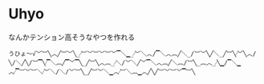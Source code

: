 # Uhyo

なんかテンション高そうなやつを作れる

```
うひょ～√﹀︺╲︿╱︺﹀╲_⁄︺﹀︺﹀︺﹀▔＼▁_⁄﹀＼︿/▔＼︿︹╱＼_/︺﹀╲╱＼_╱︺╲⁄﹀╲︿/╲/＼╱╲/︺▔╲⁄▔＼︹╱▔﹀▔╲_╱︺╲︿︹_⁄＼/﹀＼╱﹀▔＼︿︹╱＼︹/︺╲_︹︿_⁄╲▁/▔＼▁︿⁄▔︺﹀︺＼⁄﹀＼/＼/﹀︺╲_╱︺﹀＼▁︿⁄︺＼︹▁︿╱╲╱︺﹀︺﹀▔︺╲
```
